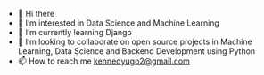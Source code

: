 - 👋 Hi there
- 👀 I’m interested in Data Science and Machine Learning
- 🌱 I’m currently learning Django
- 💞️ I’m looking to collaborate on open source projects in Machine Learning, Data Science and Backend Development using Python
- 📫 How to reach me kennedyugo2@gmail.com

<!---
kvngdre/kvngdre is a ✨ special ✨ repository because its `README.md` (this file) appears on your GitHub profile.
You can click the Preview link to take a look at your changes.
--->
